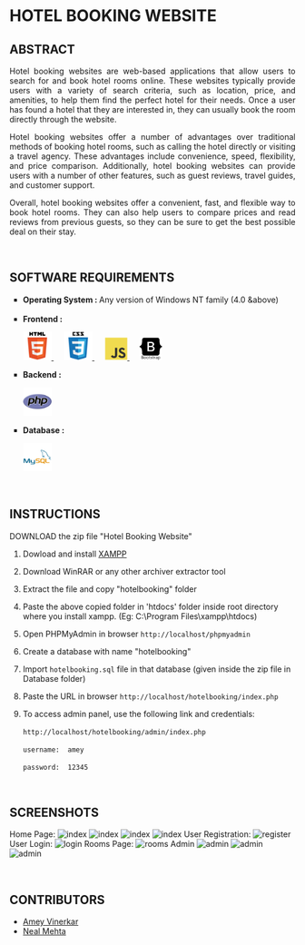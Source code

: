 # HOTEL BOOKING WEBSITE

## ABSTRACT
<p align="justify">Hotel booking websites are web-based applications that allow users to search for and book hotel rooms online. These websites typically provide users with a variety of search criteria, such as location, price, and amenities, to help them find the perfect hotel for their needs. Once a user has found a hotel that they are interested in, they can usually book the room directly through the website.</p>

<p align="justify">Hotel booking websites offer a number of advantages over traditional methods of booking hotel rooms, such as calling the hotel directly or visiting a travel agency. These advantages include convenience, speed, flexibility, and price comparison. Additionally, hotel booking websites can provide users with a number of other features, such as guest reviews, travel guides, and customer support.</p>

<p align="justify">Overall, hotel booking websites offer a convenient, fast, and flexible way to book hotel rooms. They can also help users to compare prices and read reviews from previous guests, so they can be sure to get the best possible deal on their stay.</p>

<br>

## SOFTWARE REQUIREMENTS
<ul type="square">
  <li> <b> Operating System : </b> Any version of Windows NT family (4.0 &above) </li>
   &emsp;
  <li> <b> Frontend : </b>
       <p align="left"> 
          <a href="https://www.w3.org/html/" target="_blank" > 
            <img src="https://raw.githubusercontent.com/devicons/devicon/master/icons/html5/html5-original-wordmark.svg" alt="html5" width="50" height="50"/> 
          </a>    
         &emsp;
          <a href="https://www.w3schools.com/css/" target="_blank">
            <img src="https://raw.githubusercontent.com/devicons/devicon/master/icons/css3/css3-original-wordmark.svg" alt="css3" width="50" height="50"/> 
          </a> 
         &emsp;
         <a href="https://developer.mozilla.org/en-US/docs/Web/JavaScript" target="_blank"> 
           <img src="https://raw.githubusercontent.com/devicons/devicon/master/icons/javascript/javascript-original.svg" alt="javascript" width="40" height="40"/>
         </a>
         &emsp;
          <a href="https://getbootstrap.com" target="_blank"> 
            <img src="https://raw.githubusercontent.com/devicons/devicon/master/icons/bootstrap/bootstrap-plain-wordmark.svg" alt="bootstrap" width="40" height="40"/> 
          </a>
        </p> 
  </li>
 <li> <b> Backend : </b>
     <p align = "left">
        <a href="https://www.php.net" target="_blank"> 
          <img src="https://raw.githubusercontent.com/devicons/devicon/master/icons/php/php-original.svg" alt="php" width="50" height="50"/> 
       </a>
     </p>
   </li>

  <li> <b> Database : </b>
     <p align="left"> 
       <a href="https://www.mysql.com/" target="_blank">
         <img src="https://raw.githubusercontent.com/devicons/devicon/master/icons/mysql/mysql-original-wordmark.svg" alt="mysql" width="50" height="50"/> 
       </a> 
</p>
   </li>
  </ul>
  
  <br>
  
## INSTRUCTIONS

DOWNLOAD the zip file "Hotel Booking Website"

1. Dowload and install <a href="https://www.apachefriends.org/download.html">XAMPP</a>

2. Download WinRAR or any other archiver extractor tool

3. Extract the file and copy "hotelbooking" folder

4. Paste the above copied folder in 'htdocs' folder inside root directory where you install xampp. (Eg: C:\Program Files\xampp\htdocs)

5. Open PHPMyAdmin in browser `http://localhost/phpmyadmin`

6. Create a database with name "hotelbooking"

7. Import `hotelbooking.sql` file in that database (given inside the zip file in Database folder)

8. Paste the URL in browser `http://localhost/hotelbooking/index.php`

9. To access admin panel, use the following link and credentials:
    
   `http://localhost/hotelbooking/admin/index.php`

   `username:  amey`
   
   `password:  12345`
   
<br>

## SCREENSHOTS

Home Page:
![index](https://raw.githubusercontent.com/iAmey001/Hotel-Booking-Website/main/Screenshots/Screenshot%202023-06-29%20181018.png)
![index]()
![index]()
![index]()
User Registration:
![register]()
User Login:
![login]()
Rooms Page:
![rooms]()
Admin 
![admin]()
![admin]()
![admin]()



<br>

## CONTRIBUTORS

<ul>
  <li> <a href="https://github.com/iAmey001"> Amey Vinerkar </a> </li>
  <li> <a href="https://github.com/NealMehtaa"> Neal Mehta </a> </li>
</ul>

